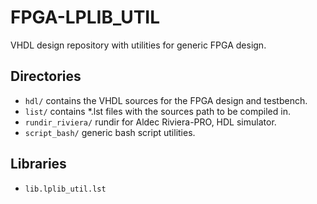 # FPGA-LPLIB_UTIL
VHDL design repository with utilities for generic FPGA design.

## Directories
- `hdl/` contains the VHDL sources for the FPGA design and testbench.
- `list/` contains *.lst files with the sources path to be compiled in.
- `rundir_riviera/` rundir for Aldec Riviera-PRO, HDL simulator.
- `script_bash/` generic bash script utilities.

## Libraries
- `lib.lplib_util.lst`